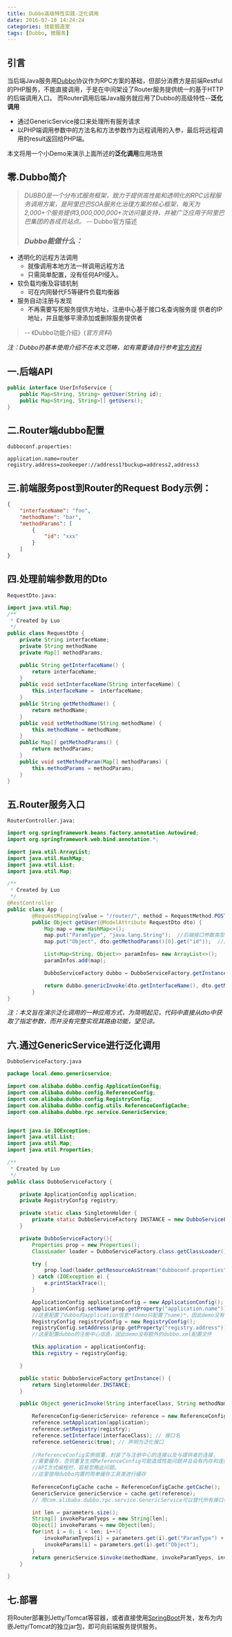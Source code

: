 ```yaml
---
title: Dubbo高级特性实践-泛化调用
date: 2016-07-10 14:24:24
categories: 技能锻造室
tags: [Dubbo, 微服务]
---
```

## 引言
当后端Java服务用[Dubbo](http://dubbo.io/)协议作为RPC方案的基础，但部分消费方是前端Restful的PHP服务，不能直接调用，于是在中间架设了Router服务提供统一的基于HTTP的后端调用入口。
而Router调用后端Java服务就应用了Dubbo的高级特性--**泛化调用**
   - 通过GenericService接口来处理所有服务请求
   - 以PHP端调用参数中的方法名和方法参数作为远程调用的入参，最后将远程调用的result返回给PHP端。

本文将用一个小Demo来演示上面所述的**泛化调用**应用场景

<!--more-->
## 零.Dubbo简介
> *DUBBO是一个分布式服务框架，致力于提供高性能和透明化的RPC远程服务调用方案，是阿里巴巴SOA服务化治理方案的核心框架，每天为2,000+个服务提供3,000,000,000+次访问量支持，并被广泛应用于阿里巴巴集团的各成员站点。*
> -- Dubbo官方描述
> ### *Dubbo能做什么：*
- 透明化的远程方法调用 
  - 就像调用本地方法一样调用远程方法
  - 只需简单配置，没有任何API侵入。 
- 软负载均衡及容错机制
  - 可在内网替代F5等硬件负载均衡器
- 服务自动注册与发现
  - 不再需要写死服务提供方地址，注册中心基于接口名查询服务提 供者的IP地址，并且能够平滑添加或删除服务提供者 

> -- 《Dubbo功能介绍》(*官方资料*)

*注：Dubbo的基本使用介绍不在本文范畴，如有需要请自行参考[官方资料](http://dubbo.io/)*

## 一.后端API
```java
public interface UserInfoService {
    public Map<String, String> getUser(String id);
    public Map<String, String>[] getUsers();
}
```
## 二.Router端dubbo配置

`dubboconf.properties:`
```
application.name=router
registry.address=zookeeper://address1?buckup=address2,address3
```

## 三.前端服务post到Router的Request Body示例：
```json
{
    "interfaceName": "foo", 
    "methodName": "bar", 
    "methodParams": [
        {
            "id": "xxx"
        }
    ]
}
```
## 四.处理前端参数用的Dto
`RequestDto.java:`
```java
import java.util.Map;
/**
 * Created by Luo
 */
public class RequestDto {
    private String interfaceName;
    private String methodName
    private Map[] methodParams;

    public String getInterfaceName() {
        return interfaceName;
    }
    public void setInterfaceName(String interfaceName) {
        this.interfaceName =  interfaceName;
    }
    public String getMethodName() {
        return methodName;
    }
    public void setMethodName(String methodName) {
        this.methodName = methodName;
    }
    public Map[] getMethodParams() {
        return methodParams;
    }
    public void setMethodParam(Map[] methodParams) {
        this.methodParams = methodParams;
    }
}
```
## 五.Router服务入口
`RouterController.java:`
```java
import org.springframework.beans.factory.annotation.Autowired;
import org.springframework.web.bind.annotation.*;

import java.util.ArrayList;
import java.util.HashMap;
import java.util.List;
import java.util.Map;

/**
 * Created by Luo
 */
@RestController
public class App {
        @RequestMapping(value = "/router/", method = RequestMethod.POST)
        public Object getUser(@ModelAttribute RequestDto dto) {
            Map map = new HashMap<>();
            map.put("ParamType", "java.lang.String");  //后端接口参数类型
            map.put("Object", dto.getMethodParams()[0].get("id"));  //用以调用后端接口的实参

            List<Map<String, Object>> paramInfos= new ArrayList<>();
            paramInfos.add(map);

            DubboServiceFactory dubbo = DubboServiceFactory.getInstance();

            return dubbo.genericInvoke(dto.getInterfaceName(), dto.getMethodName(), paramInfos);
        }
}
```
*注：本文旨在演示泛化调用的一种应用方式，为简明起见，代码中直接从dto中获取了指定参数，而并没有完整实现其路由功能，望见谅。*
## 六.通过GenericService进行泛化调用

`DubboServiceFactory.java`
```java
package local.demo.genericservice;

import com.alibaba.dubbo.config.ApplicationConfig;
import com.alibaba.dubbo.config.ReferenceConfig;
import com.alibaba.dubbo.config.RegistryConfig;
import com.alibaba.dubbo.config.utils.ReferenceConfigCache;
import com.alibaba.dubbo.rpc.service.GenericService;


import java.io.IOException;
import java.util.List;
import java.util.Map;
import java.util.Properties;

/**
 * Created by Luo
 */
public class DubboServiceFactory {

    private ApplicationConfig application;
    private RegistryConfig registry;

    private static class SingletonHolder {
        private static DubboServiceFactory INSTANCE = new DubboServiceFactory();
    }

    private DubboServiceFactory(){
        Properties prop = new Properties();
        ClassLoader loader = DubboServiceFactory.class.getClassLoader();

        try {
            prop.load(loader.getResourceAsStream("dubboconf.properties"));
        } catch (IOException e) {
            e.printStackTrace();
        }

        ApplicationConfig applicationConfig = new ApplicationConfig();
        applicationConfig.setName(prop.getProperty("application.name")); 
        //这里配置了dubbo的application信息*(demo只配置了name)*，因此demo没有额外的dubbo.xml配置文件
        RegistryConfig registryConfig = new RegistryConfig();
        registryConfig.setAddress(prop.getProperty("registry.address")); 
        //这里配置dubbo的注册中心信息，因此demo没有额外的dubbo.xml配置文件

        this.application = applicationConfig;
        this.registry = registryConfig;

    }

    public static DubboServiceFactory getInstance() {
        return SingletonHolder.INSTANCE;
    }

    public Object genericInvoke(String interfaceClass, String methodName, List<Map<String, Object>> parameters){

        ReferenceConfig<GenericService> reference = new ReferenceConfig<GenericService>();
        reference.setApplication(application); 
        reference.setRegistry(registry); 
        reference.setInterface(interfaceClass); // 接口名 
        reference.setGeneric(true); // 声明为泛化接口 
        
        //ReferenceConfig实例很重，封装了与注册中心的连接以及与提供者的连接，
        //需要缓存，否则重复生成ReferenceConfig可能造成性能问题并且会有内存和连接泄漏。
        //API方式编程时，容易忽略此问题。
        //这里使用dubbo内置的简单缓存工具类进行缓存
        
        ReferenceConfigCache cache = ReferenceConfigCache.getCache();
        GenericService genericService = cache.get(reference); 
        // 用com.alibaba.dubbo.rpc.service.GenericService可以替代所有接口引用 

        int len = parameters.size();
        String[] invokeParamTyeps = new String[len];
        Object[] invokeParams = new Object[len];
        for(int i = 0; i < len; i++){
            invokeParamTyeps[i] = parameters.get(i).get("ParamType") + "";
            invokeParams[i] = parameters.get(i).get("Object");
        }
        return genericService.$invoke(methodName, invokeParamTyeps, invokeParams);
    }

}
```
## 七.部署
将Router部署到Jetty/Tomcat等容器，或者直接使用[SpringBoot](http://projects.spring.io/spring-boot/)开发，发布为内嵌Jetty/Tomcat的独立jar包，即可向前端服务提供服务。
